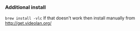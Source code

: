 #

### Additional install
`brew install -vlc`
If that doesn't work then install manually from http://get.videolan.org/